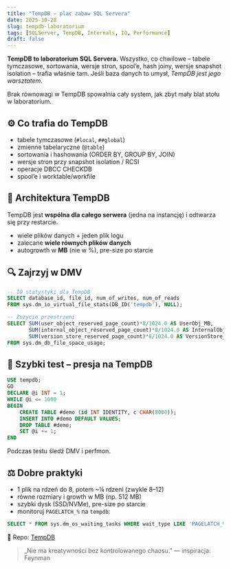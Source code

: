```yaml
---
title: "TempDB – plac zabaw SQL Servera"
date: 2025-10-28
slug: tempdb-laboratorium
tags: [SQLServer, TempDB, Internals, IO, Performance]
draft: false
---
```


**TempDB to laboratorium SQL Servera.**
Wszystko, co chwilowe – tabele tymczasowe, sortowania, wersje stron, spool’e, hash joiny, wersje snapshot isolation – trafia właśnie tam.
Jeśli baza danych to umysł, *TempDB jest jego warsztatem*.

Brak równowagi w TempDB spowalnia cały system, jak zbyt mały blat stołu w laboratorium.

## ⚙️ Co trafia do TempDB
- tabele tymczasowe (`#local`, `##global`)
- zmienne tabelaryczne (`@table`)
- sortowania i hashowania (ORDER BY, GROUP BY, JOIN)
- wersje stron przy snapshot isolation / RCSI
- operacje DBCC CHECKDB
- spool’e i worktable/workfile

## 🧠 Architektura TempDB
TempDB jest **wspólna dla całego serwera** (jedna na instancję) i odtwarza się przy restarcie.
- wiele plików danych + jeden plik logu
- zalecane **wiele równych plików danych**
- autogrowth w **MB** (nie w %), pre-size po starcie

## 🔍 Zajrzyj w DMV
```sql
-- IO statystyki dla TempDB
SELECT database_id, file_id, num_of_writes, num_of_reads
FROM sys.dm_io_virtual_file_stats(DB_ID('tempdb'), NULL);
```
```sql
-- Zuzycie przestrzeni
SELECT SUM(user_object_reserved_page_count)*8/1024.0 AS UserObj_MB,
       SUM(internal_object_reserved_page_count)*8/1024.0 AS InternalObj_MB,
       SUM(version_store_reserved_page_count)*8/1024.0 AS VersionStore_MB
FROM sys.dm_db_file_space_usage;
```

## 🧪 Szybki test – presja na TempDB
```sql
USE tempdb;
GO
DECLARE @i INT = 1;
WHILE @i <= 1000
BEGIN
    CREATE TABLE #demo (id INT IDENTITY, c CHAR(8000));
    INSERT INTO #demo DEFAULT VALUES;
    DROP TABLE #demo;
    SET @i += 1;
END
```
Podczas testu śledź DMV i perfmon.

## ⚖️ Dobre praktyki
- 1 plik na rdzeń do 8, potem ~¼ rdzeni (zwykle 8–12)
- równe rozmiary i growth w MB (np. 512 MB)
- szybki dysk (SSD/NVMe), pre-size po starcie
- monitoruj `PAGELATCH_%` na `tempdb`:
```sql
SELECT * FROM sys.dm_os_waiting_tasks WHERE wait_type LIKE 'PAGELATCH_%' AND resource_description LIKE '2:%';
```
📂 Repo: [TempDB](https://github.com/marcinpytlik/SQLManiak/tree/master/sqlmaniak_blog/TEMP_DB)
> „Nie ma kreatywności bez kontrolowanego chaosu.” — inspiracja: Feynman
